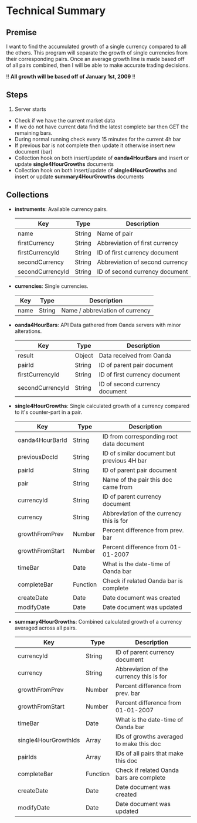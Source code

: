 # Technical Summary

## Premise

I want to find the accumulated growth of a single currency compared to all the others. This program will separate the growth of single currencies from their corresponding pairs. Once an average growth line is made based off of all pairs combined, then I will be able to make accurate trading decisions.

!! **All growth will be based off of January 1st, 2009** !!

## Steps

1. Server starts
- Check if we have the current market data
- If we do not have current data find the latest complete bar then GET the remaining bars.
- During normal running check every 15 minutes for the current 4h bar
- If previous bar is not complete then update it otherwise insert new document (bar)
- Collection hook on both insert/update of **oanda4HourBars** and insert or update **single4HourGrowths** documents
- Collection hook on both insert/update of **single4HourGrowths** and insert or update **summary4HourGrowths** documents

## Collections

- **instruments**: Available currency pairs.

    | Key | Type | Description |
    |---|---|---|
    | name | String | Name of pair |
    | firstCurrency | String | Abbreviation of first currency |
    | firstCurrencyId | String | ID of first currency document |
    | secondCurrency | String | Abbreviation of second currency |
    | secondCurrencyId | String | ID of second currency document |

- **currencies**: Single currencies.

    | Key | Type | Description |
    |---|---|---|
    | name | String | Name / abbreviation of currency |

- **oanda4HourBars**: API Data gathered from Oanda servers with minor alterations.
	
    | Key | Type | Description |
    |---|---|---|
    | result | Object | Data received from Oanda |
    | pairId | String | ID of parent pair document |
    | firstCurrencyId | String | ID of first currency document |
    | secondCurrencyId | String | ID of second currency document |

- **single4HourGrowths**: Single calculated growth of a currency compared to it's counter-part in a pair.

    | Key | Type | Description |
    |---|---|---|
    | oanda4HourBarId | String | ID from corresponding root data document |
    | previousDocId | String | ID of similar document but previous 4H bar |
    | pairId | String | ID of parent pair document |
    | pair | String | Name of the pair this doc came from |
    | currencyId | String | ID of parent currency document |
    | currency | String | Abbreviation of the currency this is for |
    | growthFromPrev | Number | Percent difference from prev. bar |
    | growthFromStart | Number | Percent difference from 01-01-2007 |
    | timeBar | Date | What is the date-time of Oanda bar |
    | completeBar | Function | Check if related Oanda bar is complete |
    | createDate | Date | Date document was created |
    | modifyDate | Date | Date document was updated |

- **summary4HourGrowths**: Combined calculated growth of a currency averaged across all pairs.

    | Key | Type | Description |
    |---|---|---|
    | currencyId | String | ID of parent currency document |
    | currency | String | Abbreviation of the currency this is for |
    | growthFromPrev | Number | Percent difference from prev. bar |
    | growthFromStart | Number | Percent difference from 01-01-2007 |
    | timeBar | Date | What is the date-time of Oanda bar |
    | single4HourGrowthIds | Array | IDs of growths averaged to make this doc |
    | pairIds | Array | IDs of all pairs that make this doc |
    | completeBar | Function | Check if related Oanda bars are complete |
    | createDate | Date | Date document was created |
    | modifyDate | Date | Date document was updated |